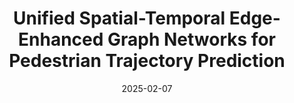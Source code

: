 ---
title: "Unified Spatial-Temporal Edge-Enhanced Graph Networks for Pedestrian Trajectory Prediction"
collection: publications
permalink: /publication/2025-UniEdge
date: 2025-02-07
venue: 'IEEE Transactions on Circuits and Systems for Video Technology'
paperurl: '/files/pdf/research/uniedge.pdf'
link: 'https://arxiv.org/abs/2502.02504'


citation: '@article{li2025unified,
  title={Unified Spatial-Temporal Edge-Enhanced Graph Networks for Pedestrian Trajectory Prediction},
  author={Li, Ruochen and Qiao, Tanqiu and Katsigiannis, Stamos and Zhu, Zhanxing and Shum, Hubert PH},
  journal={arXiv preprint arXiv:2502.02504},
  year={2025}
}'
---